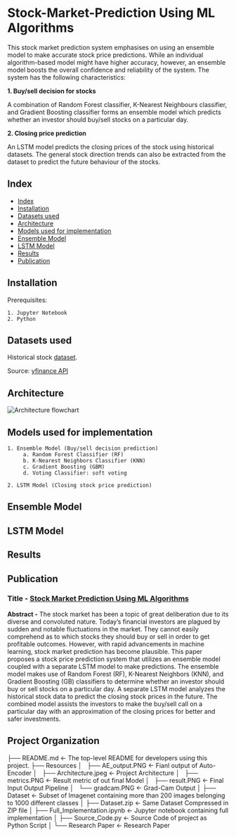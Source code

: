 # Stock-Market-Prediction Using ML Algorithms

This stock market prediction system emphasises on using an ensemble model to make accurate stock price predictions. While an individual algorithm-based model might have higher accuracy, however, an ensemble model boosts the overall confidence and reliability of the system. The system has the following characteristics:

**1. Buy/sell decision for stocks** 
   
   A combination of Random Forest classifier, K-Nearest Neighbours classifier, and Gradient Boosting classifier forms an ensemble model which predicts whether an investor should buy/sell stocks on a particular day.

**2. Closing price prediction**
   
  An LSTM model predicts the closing prices of the stock using historical datasets. The general stock direction trends can also be extracted from the dataset to predict the future behaviour of the stocks.

## Index
* [Index](#Index)
* [Installation](#Installation)
* [Datasets used](#Datasets-used)
* [Architecture](#Architecture)
* [Models used for implementation](#Models-used-for-implementation)
* [Ensemble Model](#Ensemble-model)
* [LSTM Model](#LSTM-model)
* [Results](#Results)
* [Publication](#Publication)

## Installation
Prerequisites:
```
1. Jupyter Notebook
2. Python
```
## Datasets used

Historical stock [dataset](https://github.com/SHIVAMSINGHAL5/Stock-Market-Prediction/blob/main/Dataset.zip).

Source: [yfinance API](https://finance.yahoo.com/)

## Architecture
![Architecture flowchart](https://user-images.githubusercontent.com/82075703/118400236-66b1e080-b67e-11eb-9f9a-be4f3a4c3a08.png)

## Models used for implementation
```
1. Ensemble Model (Buy/sell decision prediction)
     a. Random Forest Classifier (RF)
     b. K-Nearest Neighbors Classifier (KNN)
     c. Gradient Boosting (GBM)
     d. Voting Classifier: soft voting
     
2. LSTM Model (Closing stock price prediction)
```
## Ensemble Model

## LSTM Model

## Results

## Publication

### Title - [Stock Market Prediction Using ML Algorithms](https://github.com/SHIVAMSINGHAL5/Stock-Market-Prediction/blob/main/Research_Paper.pdf)

**Abstract -** The stock market has been a topic of great deliberation due to its diverse and convoluted nature. Today’s financial investors are plagued by sudden and notable fluctuations in the market. They cannot easily comprehend as to which stocks they should buy or sell in order to get profitable outcomes. However, with rapid advancements in machine learning, stock market prediction has become plausible. This paper proposes a stock price prediction system that utilizes an ensemble model coupled with a separate LSTM model to make predictions. The ensemble model makes use of Random Forest (RF), K-Nearest Neighbors (KNN), and Gradient Boosting (GB) classifiers to determine whether an investor should buy or sell stocks on a particular day. A separate LSTM model analyzes the historical stock data to predict the closing stock prices in the future. The combined model assists the investors to make the buy/sell call on a particular day with an approximation of the closing prices for better and safer investments.

## Project Organization
├── README.md                         <- The top-level README for developers using this project.
├── Resources
│   ├── AE_output.PNG                 <- Fianl output of Auto-Encoder
│   ├── Architecture.jpeg             <- Project Architecture
│   ├── metrics.PNG                   <- Result metric of out final Model
│   ├── result.PNG                    <- Final Input Output Pipeline
│   └── gradcam.PNG                   <- Grad-Cam Output
│
├── Dataset                           <- Subset of Imagenet containing more than 200 images belonging to 1000 different classes
│
├── Dataset.zip                       <- Same Dataset Compressed in ZIP file
│
├── Full_Implementation.ipynb         <- Jupyter notebook containing full implementation
│
├── Source_Code.py                    <- Source Code of project as Python Script
│
└── Research Paper                    <- Research Paper
